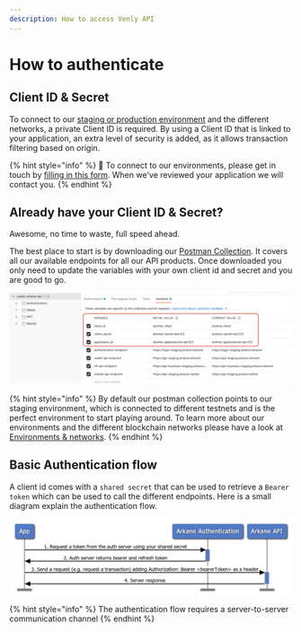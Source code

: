 ```yaml
---
description: How to access Venly API
---
```


# How to authenticate

## Client ID & Secret

To connect to our [staging or production environment](../advanced/environments-and-networks.md) and the different networks, a private Client ID is required. By using a Client ID that is linked to your application, an extra level of security is added, as it allows transaction filtering based on origin. 

{% hint style="info" %}
🧙 To connect to our environments, please get in touch by [filling in this form](https://get.arkane.network/). When we've reviewed your application we will contact you.
{% endhint %}

## Already have your Client ID & Secret?

Awesome, no time to waste, full speed ahead. 

The best place to start is by downloading our [Postman Collection](https://documenter.getpostman.com/view/11995086/TzXwEdfX). It covers all our available endpoints for all our API products. Once downloaded you only need to update the variables with your own client id and secret and you are good to go.

![](../.gitbook/assets/image%20%2821%29.png)

{% hint style="info" %}
By default our postman collection points to our staging environment, which is connected to different testnets and is the perfect environment to start playing around. To learn more about our environments and the different blockchain networks please have a look at [Environments & networks](../advanced/environments-and-networks.md).
{% endhint %}

## Basic Authentication flow

A client id comes with a `shared secret` that can be used to retrieve a `Bearer token` which can be used to call the different endpoints. Here is a small diagram explain the authentication flow.

![Basic Authentication flow](../.gitbook/assets/image%20%288%29%20%281%29.png)

{% hint style="info" %}
The authentication flow requires a server-to-server communication channel 
{% endhint %}


